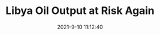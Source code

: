 ---
"title": "Libya Oil Output at Risk Again"
"date": "2021-9-10 11:12:40"
"feed_name": "RIGZONE"
"feed_website": "http://www.rigzone.com/"
"feed_rss": "http://www.rigzone.com/news/rss/rigzone_latest.aspx"
"link": "https://www.rigzone.com/news/wire/libya_oil_output_at_risk_again-10-sep-2021-166405-article/?rss=true"
"file": "_posts/2021-9-10-11-12-40_RIGZONE_d6d1aaa5b92c9d78acae2a5755b79c433a462540.md"
"accident": "0"
"drilling": "0"
"dead": "0"
"injured": "0"
---